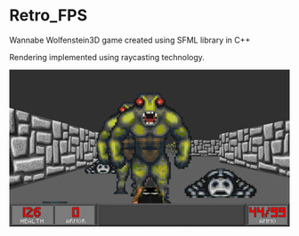 # Retro_FPS

Wannabe Wolfenstein3D game created using SFML library in C++  

Rendering implemented using raycasting technology.

![alt text](https://raw.githubusercontent.com/b1ankk/blob/master/Retro_FPS/fps.png?raw=true)
